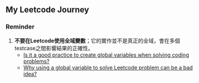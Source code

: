 ## My Leetcode Journey

### Reminder

1. **不要在Leetcode使用全域變數**；它的實作並不是真正的全域，會在多個testcase之間影響結果的正確性。
    - [Is it a good practice to create global variables when solving coding problems?](https://leetcode.com/discuss/general-discussion/228585/is-it-a-good-practice-to-create-global-variables-when-solving-coding-problems)
    - [Why using a global variable to solve Leetcode problem can be a bad idea?](https://poanchen.github.io/blog/2019/09/13/why-using-a-global-variable-to-solve-Leetcode-problem-can-be-a-bad-idea)
